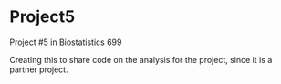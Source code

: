 # Project5
Project #5 in Biostatistics 699

Creating this to share code on the analysis for the project, since it is a partner project.

